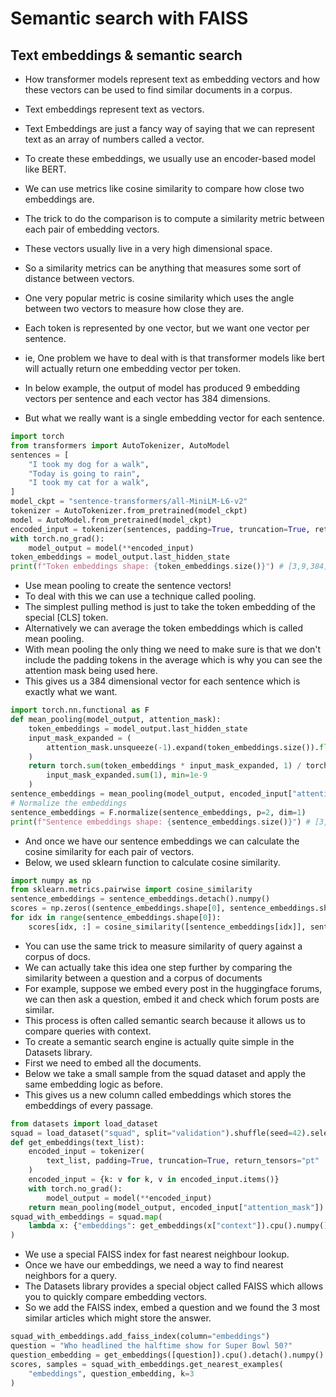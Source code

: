 # Semantic search with FAISS

## Text embeddings & semantic search

- How transformer models represent text as embedding vectors and how these vectors can be used to find similar documents in a corpus.
- Text embeddings represent text as vectors.
- Text Embeddings are just a fancy way of saying that we can represent text as an array of numbers called a vector.
- To create these embeddings, we usually use an encoder-based model like BERT.

- We can use metrics like cosine similarity to compare how close two embeddings are.
- The trick to do the comparison is to compute a similarity metric between each pair of embedding vectors.
- These vectors usually live in a very high dimensional space.
- So a similarity metrics can be anything that measures some sort of distance between vectors.
- One very popular metric is cosine similarity which uses the angle between two vectors to measure how close they are.

- Each token is represented by one vector, but we want one vector per sentence.
- ie, One problem we have to deal with is that transformer models like bert will actually return one embedding vector per token.
- In below example, the output of model has produced 9 embedding vectors per sentence and each vector has 384 dimensions.
- But what we really want is a single embedding vector for each sentence.

``` py
import torch
from transformers import AutoTokenizer, AutoModel
sentences = [
    "I took my dog for a walk",
    "Today is going to rain",
    "I took my cat for a walk",
]
model_ckpt = "sentence-transformers/all-MiniLM-L6-v2"
tokenizer = AutoTokenizer.from_pretrained(model_ckpt)
model = AutoModel.from_pretrained(model_ckpt)
encoded_input = tokenizer(sentences, padding=True, truncation=True, return_tensors="pt")
with torch.no_grad():
    model_output = model(**encoded_input)  
token_embeddings = model_output.last_hidden_state
print(f"Token embeddings shape: {token_embeddings.size()}") # [3,9,384] [num_sentence, num_tokens, embed_dim]
```

- Use mean pooling to create the sentence vectors!
- To deal with this we can use a technique called pooling.
- The simplest pulling method is just to take the token embedding of the special [CLS] token.
- Alternatively we can average the token embeddings which is called mean pooling.
- With mean pooling the only thing we need to make sure is that we don't include the padding tokens in the average which is why you can see the attention mask being used here.
- This gives us a 384 dimensional vector for each sentence which is exactly what we want.

``` py
import torch.nn.functional as F
def mean_pooling(model_output, attention_mask):
    token_embeddings = model_output.last_hidden_state
    input_mask_expanded = (
        attention_mask.unsqueeze(-1).expand(token_embeddings.size()).float()
    )
    return torch.sum(token_embeddings * input_mask_expanded, 1) / torch.clamp(
        input_mask_expanded.sum(1), min=1e-9
    )
sentence_embeddings = mean_pooling(model_output, encoded_input["attention_mask"])
# Normalize the embeddings
sentence_embeddings = F.normalize(sentence_embeddings, p=2, dim=1)
print(f"Sentence embeddings shape: {sentence_embeddings.size()}") # [3,384] [num_sentences, embed_dim]
```

- And once we have our sentence embeddings we can calculate the cosine similarity for each pair of vectors.
- Below, we used sklearn function to calculate cosine similarity.

``` py
import numpy as np
from sklearn.metrics.pairwise import cosine_similarity
sentence_embeddings = sentence_embeddings.detach().numpy()
scores = np.zeros((sentence_embeddings.shape[0], sentence_embeddings.shape[0]))
for idx in range(sentence_embeddings.shape[0]):
    scores[idx, :] = cosine_similarity([sentence_embeddings[idx]], sentence_embeddings)[0]
```

- You can use the same trick to measure similarity of query against a corpus of docs.
- We can actually take this idea one step further by comparing the similarity between a question and a corpus of documents
- For example, suppose we embed every post in the huggingface forums, we can then ask a question, embed it and check which forum posts are similar.
- This process is often called semantic search because it allows us to compare queries with context.
- To create a semantic search engine is actually quite simple in the Datasets library.
- First we need to embed all the documents.
- Below we take a small sample from the squad dataset and apply the same embedding logic as before.
- This gives us a new column called embeddings which stores the embeddings of every passage.

``` py
from datasets import load_dataset
squad = load_dataset("squad", split="validation").shuffle(seed=42).select(range(100))
def get_embeddings(text_list):
    encoded_input = tokenizer(
        text_list, padding=True, truncation=True, return_tensors="pt"
    )
    encoded_input = {k: v for k, v in encoded_input.items()}
    with torch.no_grad():
        model_output = model(**encoded_input)
    return mean_pooling(model_output, encoded_input["attention_mask"])
squad_with_embeddings = squad.map(
    lambda x: {"embeddings": get_embeddings(x["context"]).cpu().numpy()[0]}
)
```

- We use a special FAISS index for fast nearest neighbour lookup.
- Once we have our embeddings, we need a way to find nearest neighbors for a query.
- The Datasets library provides a special object called FAISS which allows you to quickly compare embedding vectors.
- So we add the FAISS index, embed a question and we found the 3 most similar articles which might store the answer.

``` py
squad_with_embeddings.add_faiss_index(column="embeddings")
question = "Who headlined the halftime show for Super Bowl 50?"
question_embedding = get_embeddings([question]).cpu().detach().numpy()
scores, samples = squad_with_embeddings.get_nearest_examples(
    "embeddings", question_embedding, k=3
)
```
